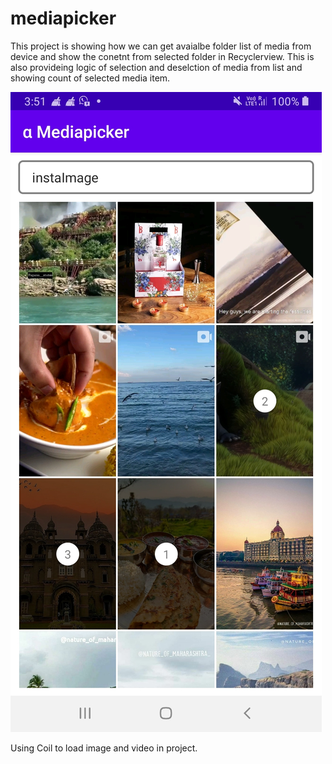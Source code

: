 # mediapicker
This project is showing how we can get avaialbe folder list of media from device and show the conetnt from selected folder in Recyclerview. This is also provideing logic of selection and deselction of media from list and showing count of selected media item.

![ScreenShot](https://github.com/RamashishPrajapati/mediapicker/blob/master/app/src/main/res/drawable/screenshot.jpg)

Using Coil to load image and video in project.
